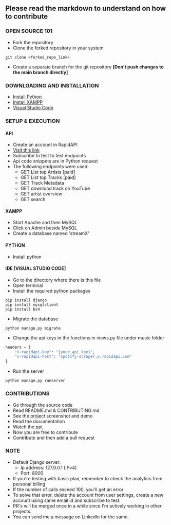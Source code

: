 ## Please read the markdown to understand on how to contribute

### OPEN SOURCE 101
- Fork the repository
- Clone the forked repository in your system<br>
```
git clone <forked_repo_link>
```
- Create a separate branch for the git repository 
**[Don't push changes to the main branch directly]**

### DOWNLOADING AND INSTALLATION
- [Install Python](https://www.python.org/downloads/)
- [Install XAMPP](https://www.apachefriends.org/)
- [Visual Studio Code](https://code.visualstudio.com/)

### SETUP & EXECUTION
#### API
- Create an account in RapidAPI
- [Visit this link](https://rapidapi.com/DataFanatic/api/spotify-scraper)
- Subscribe to test to test endpoints
- Api code snippets are in Python request
- The following endpoints were used:
  - GET List top Artists [paid]
  - GET List top Tracks [paid]
  - GET Track Metadata
  - GET download track on YouTube
  - GET artist overview
  - GET search


#### XAMPP
- Start Apache and then MySQL
- Click on Admin beside MySQL
- Create a database named 'streamX'

#### PYTHON
- Install python

#### IDE [VISUAL STUDIO CODE]
- Go to the directory where there is this file
- Open terminal
- Install the required python packages
```
pip install django
pip install mysqlclient
pip install bs4
```
- Migrate the database
```
python manage.py migrate
```
- Change the api keys in the functions in views.py file under music folder
```py
headers = {
	"x-rapidapi-key": "{your_api_key}",
	"x-rapidapi-host": "spotify-scraper.p.rapidapi.com"
}
```
- Run the server
```
python manage.py runserver
```

### CONTRIBUTIONS
- Go through the source code
- Read README.md & CONTRIBUTING.md
- See the project screenshot and demo
- Read the documentation
- Watch the ppt
- Now you are free to contribute
- Contribute and then add a pull request

### NOTE
- Default Django server:
  - Ip address: 127.0.0.1 [IPv4]
  - Port: 8000
- If you're testing with basic plan, remember to check the analytics from personal billing
- If the number of calls exceed 100, you'll get an error
- To solve that error, delete the account from user settings, create a new account using same email id and subscribe to test.
- PR's will be merged once in a while since I'm actively working in other projects.
- You can send me a message on LinkedIn for the same.
